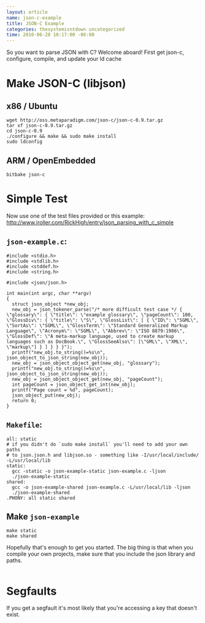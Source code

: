 ```yaml
--- 
layout: article
name: json-c-example
title: JSON-C Example
categories: thesystemisntdown uncategorized
time: 2010-06-28 10:17:00 -06:00
---
```

So you want to parse JSON with C? Welcome aboard!
First get json-c, configure, compile, and update your ld cache

Make JSON-C (libjson)
====

x86 / Ubuntu
----

    wget http://oss.metaparadigm.com/json-c/json-c-0.9.tar.gz
    tar xf json-c-0.9.tar.gz
    cd json-c-0.9
    ./configure && make && sudo make install
    sudo ldconfig

ARM / OpenEmbedded
----

    bitbake json-c

Simple Test
====

Now use one of the test files provided or this example:
http://www.jroller.com/RickHigh/entry/json_parsing_with_c_simple

`json-example.c`:
----

    #include <stdio.h>
    #include <stdlib.h>
    #include <stddef.h>
    #include <string.h>

    #include <json/json.h>

    int main(int argc, char **argv)
    {
      struct json_object *new_obj;
      new_obj = json_tokener_parse("/* more difficult test case */ { \"glossary\": { \"title\": \"example glossary\", \"pageCount\": 100, \"GlossDiv\": { \"title\": \"S\", \"GlossList\": [ { \"ID\": \"SGML\", \"SortAs\": \"SGML\", \"GlossTerm\": \"Standard Generalized Markup Language\", \"Acronym\": \"SGML\", \"Abbrev\": \"ISO 8879:1986\", \"GlossDef\": \"A meta-markup language, used to create markup languages such as DocBook.\", \"GlossSeeAlso\": [\"GML\", \"XML\", \"markup\"] } ] } } }");
      printf("new_obj.to_string()=%s\n", json_object_to_json_string(new_obj));
      new_obj = json_object_object_get(new_obj, "glossary");
      printf("new_obj.to_string()=%s\n", json_object_to_json_string(new_obj));
      new_obj = json_object_object_get(new_obj, "pageCount");
      int pageCount = json_object_get_int(new_obj);
      printf("Page count = %d", pageCount);
      json_object_put(new_obj);
      return 0;
    }

`Makefile`:
----

    all: static
    # if you didn't do `sudo make install` you'll need to add your own paths
    # to json.json.h and libjson.so - something like -I/usr/local/include/ -L/usr/local/lib
    static:
      gcc -static -o json-example-static json-example.c -ljson
      ./json-example-static
    shared:
      gcc -o json-example-shared json-example.c -L/usr/local/lib -ljson
      ./json-example-shared
    .PHONY: all static shared

Make `json-example`
----

    make static
    make shared

Hopefully that's enough to get you started. The big thing is that when you compile your own projects, make sure that you include the json library and paths.

<img width='1' height='1' src='https://blogger.googleusercontent.com/tracker/3223021047265210707-429295978562103288?l=thesystemisntdown.blogspot.com' alt='' />

Segfaults
====

If you get a segfault it's most likely that you're accessing a key that doesn't exist.

